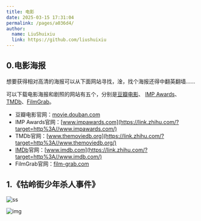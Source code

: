 ```yaml
---
title: 电影
date: 2025-03-15 17:31:04
permalink: /pages/a036d4/
author: 
  name: LiuShuixiu
  link: https://github.com/liushuixiu
---
```


## 0.电影海报

想要获得相对高清的海报可以从下面网站寻找，淦，找个海报还得中翻英翻墙......

可以下载电影海报和剧照的网站有五个，分别是[豆瓣电影](https://zhida.zhihu.com/search?content_id=563081966&content_type=Answer&match_order=1&q=豆瓣电影&zhida_source=entity)、 [IMP Awards](https://zhida.zhihu.com/search?content_id=563081966&content_type=Answer&match_order=1&q=IMP+Awards&zhida_source=entity)、[TMDb](https://zhida.zhihu.com/search?content_id=563081966&content_type=Answer&match_order=1&q=TMDb&zhida_source=entity)、[FilmGrab](https://zhida.zhihu.com/search?content_id=563081966&content_type=Answer&match_order=1&q=FilmGrab&zhida_source=entity)。

- 豆瓣电影官网：[movie.douban.com](https://link.zhihu.com/?target=http%3A//movie.douban.com/)    
- IMP Awards官网：[www.impawards.com](https://link.zhihu.com/?target=http%3A//www.impawards.com/) 
- TMDb官网：[www.themoviedb.org](https://link.zhihu.com/?target=http%3A//www.themoviedb.org/)              
- [IMDb](https://zhida.zhihu.com/search?content_id=563081966&content_type=Answer&match_order=1&q=IMDb&zhida_source=entity)官网：[www.imdb.com](https://link.zhihu.com/?target=http%3A//www.imdb.com/)                           
- FilmGrab官网：[film-grab.com](https://link.zhihu.com/?target=http%3A//film-grab.com)



## 1.《牯岭街少年杀人事件》

![ss](http://st0f1ztpr.hd-bkt.clouddn.com/img/b9f94e4fgy1fya3g3linhj20u0140qih.jpg)

![img](http://st0f1ztpr.hd-bkt.clouddn.com/img/p2878682703.webp)

